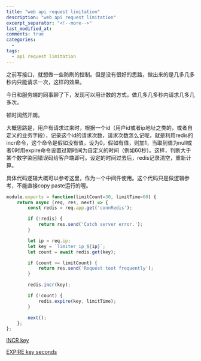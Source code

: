 ```yaml
---
title: "web api request limitation"
description: "web api request limitation"
excerpt_separator: "<!--more-->"
last_modified_at: 
comments: true
categories:
  -
tags:
  - api request limitation
---
```


之前写接口，就想做一些防刷的控制。但是没有很好的思路，做出来的是几多几多秒内只能请求一次，这样的效果。

今日和服务端的同事聊了下，发现可以用计数的方式，做几多几多秒内请求几多几多次。

顿时阔然开朗。

大概思路是，用户有请求过来时，根据一个id（用户id或者ip地址之类的，或者自定义的业务字段），记录这个id的请求次数，请求次数怎么记呢，就是利用redis的incr命令，这个命令是假如没有值，设为0，假如有值，则加1，当取到值为null或者0时用expire命令设置过期时间为自定义的时间（例如60秒）。这样，判断大于某个数字染回错误码给客户端即可。设定的时间过去后，redis记录清空，重新计算。

具体代码逻辑大概可以参考这里，作为一个中间件使用。这个代码只是做逻辑参考，不能直接copy paste运行的喔。

```javascript
module.exports = function(limitCount=30, limitTime=60) {
    return async (req, res, next) => {
        const redis = req.app.get('connRedis');

        if (!redis) {
            return res.send('Catch server error.');
        }

        let ip = req.ip;
        let key = `limiter_ip_${ip}`;
        let count = await redis.get(key);

        if (count >= limitCount) {
            return res.send('Request toot frequently');
        }

        redis.incr(key);

        if (!count) {
            redis.expire(key, limitTime);
        }

        next();
    };
};
```

<site><a target="_blank" href="https://redis.io/commands/incr">INCR key</a></site>

<site><a target="_blank" href="https://redis.io/commands/expire">EXPIRE key seconds</a></site>
